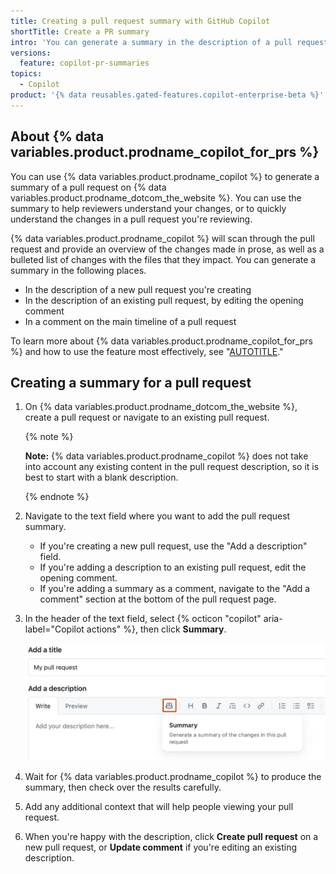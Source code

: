 ```yaml
---
title: Creating a pull request summary with GitHub Copilot
shortTitle: Create a PR summary
intro: 'You can generate a summary in the description of a pull request, or as a comment.'
versions:
  feature: copilot-pr-summaries
topics:
  - Copilot
product: '{% data reusables.gated-features.copilot-enterprise-beta %}'
---
```


## About {% data variables.product.prodname_copilot_for_prs %}

You can use {% data variables.product.prodname_copilot %} to generate a summary of a pull request on {% data variables.product.prodname_dotcom_the_website %}. You can use the summary to help reviewers understand your changes, or to quickly understand the changes in a pull request you're reviewing.

{% data variables.product.prodname_copilot %} will scan through the pull request and provide an overview of the changes made in prose, as well as a bulleted list of changes with the files that they impact. You can generate a summary in the following places.

- In the description of a new pull request you're creating
- In the description of an existing pull request, by editing the opening comment
- In a comment on the main timeline of a pull request

To learn more about {% data variables.product.prodname_copilot_for_prs %} and how to use the feature most effectively, see "[AUTOTITLE](/copilot/github-copilot-enterprise/copilot-pull-request-summaries/about-copilot-pull-request-summaries)."

## Creating a summary for a pull request

1. On {% data variables.product.prodname_dotcom_the_website %}, create a pull request or navigate to an existing pull request.

   {% note %}

   **Note:** {% data variables.product.prodname_copilot %} does not take into account any existing content in the pull request description, so it is best to start with a blank description.

   {% endnote %}

1. Navigate to the text field where you want to add the pull request summary.

   - If you're creating a new pull request, use the "Add a description" field.
   - If you're adding a description to an existing pull request, edit the opening comment.
   - If you're adding a summary as a comment, navigate to the "Add a comment" section at the bottom of the pull request page.

1. In the header of the text field, select {% octicon "copilot" aria-label="Copilot actions" %}, then click **Summary**.

   ![Screenshot of the form for creating a pull request. In the header of the "Description" field, a Copilot icon is highlighted in orange, and a box appears with the "Summary" command.](/assets/images/help/copilot/copilot-description-suggestion.png)

1. Wait for {% data variables.product.prodname_copilot %} to produce the summary, then check over the results carefully.
1. Add any additional context that will help people viewing your pull request.
1. When you're happy with the description, click **Create pull request** on a new pull request, or **Update comment** if you're editing an existing description.
